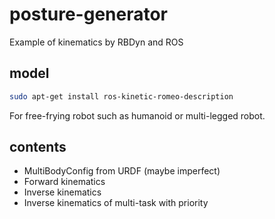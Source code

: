 # posture-generator
Example of kinematics by RBDyn and ROS

## model
```bash
sudo apt-get install ros-kinetic-romeo-description
```

For free-frying robot such as humanoid or multi-legged robot. 

## contents
* MultiBodyConfig from URDF (maybe imperfect)
* Forward kinematics
* Inverse kinematics
* Inverse kinematics of multi-task with priority
